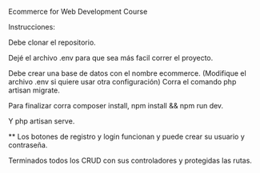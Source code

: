 Ecommerce for Web Development Course

Instrucciones:

Debe clonar el repositorio.

Dejé el archivo .env para que sea más facil correr el proyecto. 

Debe crear una base de datos con el nombre ecommerce. (Modifique el archivo .env si quiere usar otra configuración)
Corra el comando php artisan migrate.

Para finalizar corra composer install, npm install && npm run dev.

Y php artisan serve.

** Los botones de registro y login funcionan y puede crear su usuario y contraseña.

Terminados todos los CRUD con sus controladores y protegidas las rutas.

